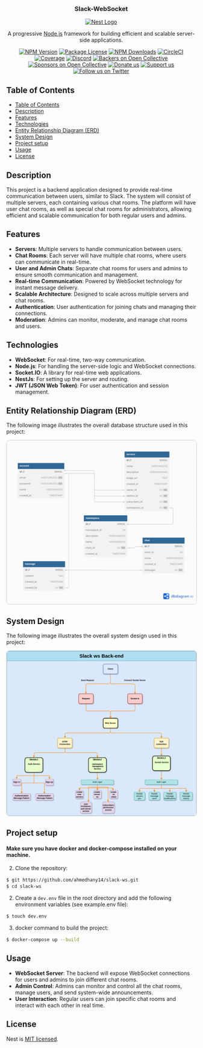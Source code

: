 <br />
<p align="center">

  <h3 align="center"> Slack-WebSocket </h3>
</p>

<p align="center">
  <a href="http://nestjs.com/" target="blank"><img src="https://nestjs.com/img/logo-small.svg" width="120" alt="Nest Logo" /></a>
</p>

[circleci-image]: https://img.shields.io/circleci/build/github/nestjs/nest/master?token=abc123def456

[circleci-url]: https://circleci.com/gh/nestjs/nest

  <p align="center">A progressive <a href="http://nodejs.org" target="_blank">Node.js</a> framework for building efficient and scalable server-side applications.</p>
    <p align="center">
<a href="https://www.npmjs.com/~nestjscore" target="_blank"><img src="https://img.shields.io/npm/v/@nestjs/core.svg" alt="NPM Version" /></a>
<a href="https://www.npmjs.com/~nestjscore" target="_blank"><img src="https://img.shields.io/npm/l/@nestjs/core.svg" alt="Package License" /></a>
<a href="https://www.npmjs.com/~nestjscore" target="_blank"><img src="https://img.shields.io/npm/dm/@nestjs/common.svg" alt="NPM Downloads" /></a>
<a href="https://circleci.com/gh/nestjs/nest" target="_blank"><img src="https://img.shields.io/circleci/build/github/nestjs/nest/master" alt="CircleCI" /></a>
<a href="https://coveralls.io/github/nestjs/nest?branch=master" target="_blank"><img src="https://coveralls.io/repos/github/nestjs/nest/badge.svg?branch=master#9" alt="Coverage" /></a>
<a href="https://discord.gg/G7Qnnhy" target="_blank"><img src="https://img.shields.io/badge/discord-online-brightgreen.svg" alt="Discord"/></a>
<a href="https://opencollective.com/nest#backer" target="_blank"><img src="https://opencollective.com/nest/backers/badge.svg" alt="Backers on Open Collective" /></a>
<a href="https://opencollective.com/nest#sponsor" target="_blank"><img src="https://opencollective.com/nest/sponsors/badge.svg" alt="Sponsors on Open Collective" /></a>
  <a href="https://paypal.me/kamilmysliwiec" target="_blank"><img src="https://img.shields.io/badge/Donate-PayPal-ff3f59.svg" alt="Donate us"/></a>
    <a href="https://opencollective.com/nest#sponsor"  target="_blank"><img src="https://img.shields.io/badge/Support%20us-Open%20Collective-41B883.svg" alt="Support us"></a>
  <a href="https://twitter.com/nestframework" target="_blank"><img src="https://img.shields.io/twitter/follow/nestframework.svg?style=social&label=Follow" alt="Follow us on Twitter"></a>
</p>
  <!--[![Backers on Open Collective](https://opencollective.com/nest/backers/badge.svg)](https://opencollective.com/nest#backer)
  [![Sponsors on Open Collective](https://opencollective.com/nest/sponsors/badge.svg)](https://opencollective.com/nest#sponsor)-->

## Table of Contents

- [Table of Contents](#table-of-contents)
- [Description](#description)
- [Features](#features)
- [Technologies](#technologies)
- [Entity Relationship Diagram (ERD)](#entity-relationship-diagram-erd)
- [System Design](#system-design)
- [Project setup](#project-setup)
- [Usage](#usage)
- [License](#license)

## Description

This project is a backend application designed to provide real-time communication between users, similar to Slack. The
system will consist of multiple servers, each containing various chat rooms. The platform will have user chat rooms, as
well as special chat rooms for administrators, allowing efficient and scalable communication for both regular users and
admins.

## Features

- **Servers**: Multiple servers to handle communication between users.
- **Chat Rooms**: Each server will have multiple chat rooms, where users can communicate in real-time.
- **User and Admin Chats**: Separate chat rooms for users and admins to ensure smooth communication and management.
- **Real-time Communication**: Powered by WebSocket technology for instant message delivery.
- **Scalable Architecture**: Designed to scale across multiple servers and chat rooms.
- **Authentication**: User authentication for joining chats and managing their connections.
- **Moderation**: Admins can monitor, moderate, and manage chat rooms and users.

## Technologies

- **WebSocket**: For real-time, two-way communication.
- **Node.js**: For handling the server-side logic and WebSocket connections.
- **Socket.IO**: A library for real-time web applications.
- **NestJs**: For setting up the server and routing.
- **JWT (JSON Web Token)**: For user authentication and session management.

## Entity Relationship Diagram (ERD)

<p>The following image illustrates the overall database structure used in this project:</p>

<div align="center">
  <img src="imgs/erd.png" alt="Entity Relationship Diagram" width="700" style="border: 1px solid #ccc; border-radius: 8px;" />
</div>

## System Design

<p>The following image illustrates the overall system design used in this project:</p>
<div align="center">
  <img src="imgs/system.design.png" alt="System Design" width="700" style="border: 1px solid #ccc; border-radius: 8px;" />
</div>

## Project setup

#### Make sure you have docker and docker-compose installed on your machine.

2. Clone the repository:

```bash
$ git https://github.com/ahmedhany14/slack-ws.git
$ cd slack-ws
```
2. Create a `dev.env` file in the root directory and add the following environment variables (see example.env file):

```bash
$ touch dev.env
```

3. docker command to build the project:

```bash
$ docker-compose up --build
```
## Usage

* **WebSocket Server**: The backend will expose WebSocket connections for users and admins to join different chat rooms.
* **Admin Control**: Admins can monitor and control all the chat rooms, manage users, and send system-wide
  announcements.
* **User Interaction**: Regular users can join specific chat rooms and interact with each other in real time.

## License

Nest is [MIT licensed](https://github.com/nestjs/nest/blob/master/LICENSE).
